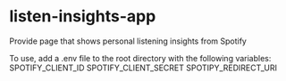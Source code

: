 # listen-insights-app
Provide page that shows personal listening insights from Spotify

To use, add a .env file to the root directory with the following variables:
    SPOTIFY_CLIENT_ID
    SPOTIFY_CLIENT_SECRET
    SPOTIPY_REDIRECT_URI